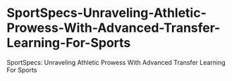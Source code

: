 # SportSpecs-Unraveling-Athletic-Prowess-With-Advanced-Transfer-Learning-For-Sports
SportSpecs: Unraveling Athletic Prowess With Advanced Transfer Learning For Sports

